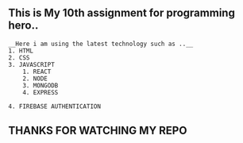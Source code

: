 ## This is My 10th assignment for programming hero..

    __Here i am using the latest technology such as ..__
    1. HTML
    2. CSS
    3. JAVASCRIPT
        1. REACT
        2. NODE
        3. MONGODB
        4. EXPRESS
    
    4. FIREBASE AUTHENTICATION


## THANKS FOR WATCHING MY REPO

        